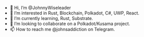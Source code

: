 - 👋 Hi, I’m @JohnnyWiseleader
- 👀 I’m interested in Rust, Blockchain, Polkadot, C#, UWP, React.
- 🌱 I’m currently learning, Rust, Substrate.
- 💞️ I’m looking to collaborate on a Polkadot/Kusama project.
- 📫 How to reach me @johnsaddiction on Telegram.

<!---
JohnnyWiseleader/JohnnyWiseleader is a ✨ special ✨ repository because its `README.md` (this file) appears on your GitHub profile.
You can click the Preview link to take a look at your changes.
--->
